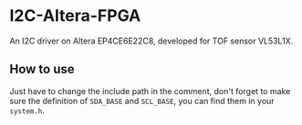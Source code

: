 # I2C-Altera-FPGA

An I2C driver on Altera EP4CE6E22C8, developed for TOF sensor VL53L1X.

## How to use

Just have to change the include path in the comment, don't forget to make sure the definition of `SDA_BASE` and `SCL_BASE`, you can find them in your `system.h`.

